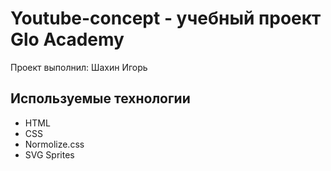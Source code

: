 # Youtube-concept - учебный проект Glo Academy
Проект выполнил: Шахин Игорь

## Используемые технологии
- HTML
- CSS
- Normolize.css
- SVG Sprites
